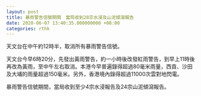 ```yaml
---
layout: post
title: 暴雨警告信號期間　當局收到28宗水浸及山泥傾瀉報告
date: 2020-06-07 13:40:35.000000000 +08:00
categories: rthk
---
```


天文台在中午約12時半，取消所有暴雨警告信號。

天文台今早6時20分，先發出黃雨警告，約一小時後改發紅雨警告，到早上11時後再改為黃雨，至中午左右取消。本港今早普遍錄得超過80毫米雨量，西貢、沙田及大埔的雨量超過150毫米。另外，香港境內錄得超過11000次雲對地閃電。

暴雨警告信號期間，當局收到至少4宗水浸報告及24宗山泥傾瀉報告。
